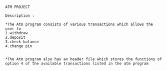                                                                                                                                                                                     ATM PROJECT
                                                                                                                                                                                    Description : 
                                                                                                                                                                                     *The Atm program consists of various transactions which allows the user to                                                                                             1.withdraw                                                                                                                                                               2.deposit                                                                                                                                                                 3.check balance                                                                                                                                                           4.change pin

                                                                                                                                                              *The Atm program also has an header file which stores the functions of option 4 of the available transactions listed in the atm program
